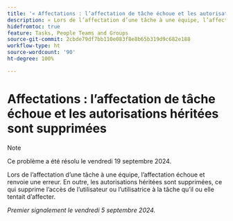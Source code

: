 ```yaml
---
title: '« Affectations : l’affectation de tâche échoue et les autorisations héritées sont supprimées »'
description: « Lors de l’affectation d’une tâche à une équipe, l’affectation échoue et renvoie une erreur. En outre, les autorisations héritées sont supprimées, ce qui supprime l’accès de l’utilisateur ou l’utilisatrice à la tâche qu’il ou elle tentait d’affecter. »
hidefromtoc: true
feature: Tasks, People Teams and Groups
source-git-commit: 2cbde79df7bb110e083f8e8b65b319d9c682e188
workflow-type: ht
source-wordcount: '90'
ht-degree: 100%

---
```


# Affectations : l’affectation de tâche échoue et les autorisations héritées sont supprimées

>[!NOTE]
>
>Ce problème a été résolu le vendredi 19 septembre 2024.

Lors de l’affectation d’une tâche à une équipe, l’affectation échoue et renvoie une erreur. En outre, les autorisations héritées sont supprimées, ce qui supprime l’accès de l’utilisateur ou l’utilisatrice à la tâche qu’il ou elle tentait d’affecter.

_Premier signalement le vendredi 5 septembre 2024._
